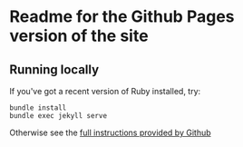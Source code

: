 # Readme for the Github Pages version of the site

## Running locally

If you've got a recent version of Ruby installed, try:

    bundle install
    bundle exec jekyll serve

Otherwise see the [full instructions provided by
Github](https://help.github.com/en/enterprise/2.14/user/articles/setting-up-your-github-pages-site-locally-with-jekyll)

